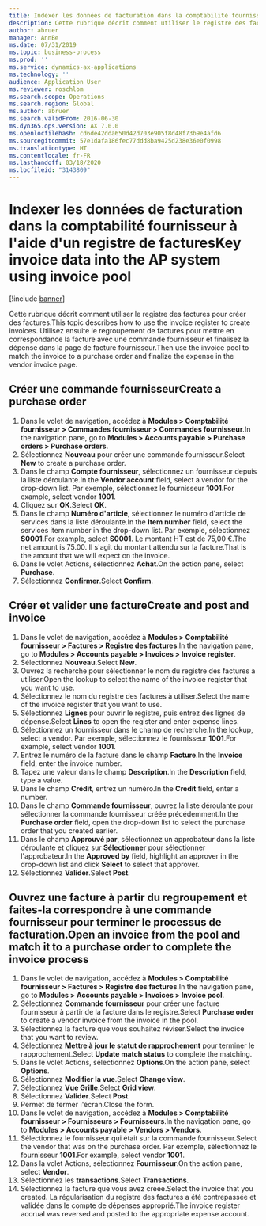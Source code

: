 ```yaml
---
title: Indexer les données de facturation dans la comptabilité fournisseur à l'aide d'un registre de factures
description: Cette rubrique décrit comment utiliser le registre des factures pour créer des factures.
author: abruer
manager: AnnBe
ms.date: 07/31/2019
ms.topic: business-process
ms.prod: ''
ms.service: dynamics-ax-applications
ms.technology: ''
audience: Application User
ms.reviewer: roschlom
ms.search.scope: Operations
ms.search.region: Global
ms.author: abruer
ms.search.validFrom: 2016-06-30
ms.dyn365.ops.version: AX 7.0.0
ms.openlocfilehash: cd6de42dda650d42d703e905f8d48f73b9e4afd6
ms.sourcegitcommit: 57e1dafa186fec77ddd8ba9425d238e36e0f0998
ms.translationtype: HT
ms.contentlocale: fr-FR
ms.lasthandoff: 03/18/2020
ms.locfileid: "3143809"
---
```

# <a name="key-invoice-data-into-the-ap-system-using-invoice-pool"></a><span data-ttu-id="2d12e-103">Indexer les données de facturation dans la comptabilité fournisseur à l'aide d'un registre de factures</span><span class="sxs-lookup"><span data-stu-id="2d12e-103">Key invoice data into the AP system using invoice pool</span></span>

[!include [banner](../../includes/banner.md)]

<span data-ttu-id="2d12e-104">Cette rubrique décrit comment utiliser le registre des factures pour créer des factures.</span><span class="sxs-lookup"><span data-stu-id="2d12e-104">This topic describes how to use the invoice register to create invoices.</span></span> <span data-ttu-id="2d12e-105">Utilisez ensuite le regroupement de factures pour mettre en correspondance la facture avec une commande fournisseur et finalisez la dépense dans la page de facture fournisseur.</span><span class="sxs-lookup"><span data-stu-id="2d12e-105">Then use the invoice pool to match the invoice to a purchase order and finalize the expense in the vendor invoice page.</span></span>


## <a name="create-a-purchase-order"></a><span data-ttu-id="2d12e-106">Créer une commande fournisseur</span><span class="sxs-lookup"><span data-stu-id="2d12e-106">Create a purchase order</span></span>
1. <span data-ttu-id="2d12e-107">Dans le volet de navigation, accédez à **Modules > Comptabilité fournisseur > Commandes fournisseur > Commandes fournisseur**.</span><span class="sxs-lookup"><span data-stu-id="2d12e-107">In the navigation pane, go to **Modules > Accounts payable > Purchase orders > Purchase orders**.</span></span>
2. <span data-ttu-id="2d12e-108">Sélectionnez **Nouveau** pour créer une commande fournisseur.</span><span class="sxs-lookup"><span data-stu-id="2d12e-108">Select **New** to create a purchase order.</span></span>
3. <span data-ttu-id="2d12e-109">Dans le champ **Compte fournisseur**, sélectionnez un fournisseur depuis la liste déroulante.</span><span class="sxs-lookup"><span data-stu-id="2d12e-109">In the **Vendor account** field, select a vendor for the drop-down list.</span></span> <span data-ttu-id="2d12e-110">Par exemple, sélectionnez le fournisseur **1001**.</span><span class="sxs-lookup"><span data-stu-id="2d12e-110">For example, select vendor **1001**.</span></span>
4. <span data-ttu-id="2d12e-111">Cliquez sur **OK**.</span><span class="sxs-lookup"><span data-stu-id="2d12e-111">Select **OK**.</span></span>
5. <span data-ttu-id="2d12e-112">Dans le champ **Numéro d'article**, sélectionnez le numéro d'article de services dans la liste déroulante.</span><span class="sxs-lookup"><span data-stu-id="2d12e-112">In the **Item number** field, select the services item number in the drop-down list.</span></span> <span data-ttu-id="2d12e-113">Par exemple, sélectionnez **S0001**.</span><span class="sxs-lookup"><span data-stu-id="2d12e-113">For example, select **S0001**.</span></span> <span data-ttu-id="2d12e-114">Le montant HT est de 75,00 €.</span><span class="sxs-lookup"><span data-stu-id="2d12e-114">The net amount is 75.00.</span></span>  <span data-ttu-id="2d12e-115">Il s'agit du montant attendu sur la facture.</span><span class="sxs-lookup"><span data-stu-id="2d12e-115">That is the amount that we will expect on the invoice.</span></span>  
6. <span data-ttu-id="2d12e-116">Dans le volet Actions, sélectionnez **Achat**.</span><span class="sxs-lookup"><span data-stu-id="2d12e-116">On the action pane, select **Purchase**.</span></span>
7. <span data-ttu-id="2d12e-117">Sélectionnez **Confirmer**.</span><span class="sxs-lookup"><span data-stu-id="2d12e-117">Select **Confirm**.</span></span>

## <a name="create-and-post-and-invoice"></a><span data-ttu-id="2d12e-118">Créer et valider une facture</span><span class="sxs-lookup"><span data-stu-id="2d12e-118">Create and post and invoice</span></span>
1. <span data-ttu-id="2d12e-119">Dans le volet de navigation, accédez à **Modules > Comptabilité fournisseur > Factures > Registre des factures**.</span><span class="sxs-lookup"><span data-stu-id="2d12e-119">In the navigation pane, go to **Modules > Accounts payable > Invoices > Invoice register**.</span></span>
2. <span data-ttu-id="2d12e-120">Sélectionnez **Nouveau**.</span><span class="sxs-lookup"><span data-stu-id="2d12e-120">Select **New**.</span></span>
3. <span data-ttu-id="2d12e-121">Ouvrez la recherche pour sélectionner le nom du registre des factures à utiliser.</span><span class="sxs-lookup"><span data-stu-id="2d12e-121">Open the lookup to select the name of the invoice register that you want to use.</span></span>
4. <span data-ttu-id="2d12e-122">Sélectionnez le nom du registre des factures à utiliser.</span><span class="sxs-lookup"><span data-stu-id="2d12e-122">Select the name of the invoice register that you want to use.</span></span>
5. <span data-ttu-id="2d12e-123">Sélectionnez **Lignes** pour ouvrir le registre, puis entrez des lignes de dépense.</span><span class="sxs-lookup"><span data-stu-id="2d12e-123">Select **Lines** to open the register and enter expense lines.</span></span>
6. <span data-ttu-id="2d12e-124">Sélectionnez un fournisseur dans le champ de recherche.</span><span class="sxs-lookup"><span data-stu-id="2d12e-124">In the lookup, select a vendor.</span></span> <span data-ttu-id="2d12e-125">Par exemple, sélectionnez le fournisseur **1001**.</span><span class="sxs-lookup"><span data-stu-id="2d12e-125">For example, select vendor **1001**.</span></span>
7. <span data-ttu-id="2d12e-126">Entrez le numéro de la facture dans le champ **Facture**.</span><span class="sxs-lookup"><span data-stu-id="2d12e-126">In the **Invoice** field, enter the invoice number.</span></span>
8. <span data-ttu-id="2d12e-127">Tapez une valeur dans le champ **Description**.</span><span class="sxs-lookup"><span data-stu-id="2d12e-127">In the **Description** field, type a value.</span></span>
9. <span data-ttu-id="2d12e-128">Dans le champ **Crédit**, entrez un numéro.</span><span class="sxs-lookup"><span data-stu-id="2d12e-128">In the **Credit** field, enter a number.</span></span>
10. <span data-ttu-id="2d12e-129">Dans le champ **Commande fournisseur**, ouvrez la liste déroulante pour sélectionner la commande fournisseur créée précédemment.</span><span class="sxs-lookup"><span data-stu-id="2d12e-129">In the **Purchase order** field, open the drop-down list to select the purchase order that you created earlier.</span></span>
11. <span data-ttu-id="2d12e-130">Dans le champ **Approuvé par**, sélectionnez un approbateur dans la liste déroulante et cliquez sur **Sélectionner** pour sélectionner l'approbateur.</span><span class="sxs-lookup"><span data-stu-id="2d12e-130">In the **Approved by** field, highlight an approver in the drop-down list and click **Select** to select that approver.</span></span>
12. <span data-ttu-id="2d12e-131">Sélectionnez **Valider**.</span><span class="sxs-lookup"><span data-stu-id="2d12e-131">Select **Post**.</span></span>

## <a name="open-an-invoice-from-the-pool-and-match-it-to-a-purchase-order-to-complete-the-invoice-process"></a><span data-ttu-id="2d12e-132">Ouvrez une facture à partir du regroupement et faites-la correspondre à une commande fournisseur pour terminer le processus de facturation.</span><span class="sxs-lookup"><span data-stu-id="2d12e-132">Open an invoice from the pool and match it to a purchase order to complete the invoice process</span></span>
1. <span data-ttu-id="2d12e-133">Dans le volet de navigation, accédez à **Modules > Comptabilité fournisseur > Factures > Registre des factures**.</span><span class="sxs-lookup"><span data-stu-id="2d12e-133">In the navigation pane, go to **Modules > Accounts payable > Invoices > Invoice pool**.</span></span>
2. <span data-ttu-id="2d12e-134">Sélectionnez **Commande fournisseur** pour créer une facture fournisseur à partir de la facture dans le registre.</span><span class="sxs-lookup"><span data-stu-id="2d12e-134">Select **Purchase order** to create a vendor invoice from the invoice in the pool.</span></span>
3. <span data-ttu-id="2d12e-135">Sélectionnez la facture que vous souhaitez réviser.</span><span class="sxs-lookup"><span data-stu-id="2d12e-135">Select the invoice that you want to review.</span></span>
4. <span data-ttu-id="2d12e-136">Sélectionnez **Mettre à jour le statut de rapprochement** pour terminer le rapprochement.</span><span class="sxs-lookup"><span data-stu-id="2d12e-136">Select **Update match status** to complete the matching.</span></span>
5. <span data-ttu-id="2d12e-137">Dans le volet Actions, sélectionnez **Options**.</span><span class="sxs-lookup"><span data-stu-id="2d12e-137">On the action pane, select **Options**.</span></span>
6. <span data-ttu-id="2d12e-138">Sélectionnez **Modifier la vue**.</span><span class="sxs-lookup"><span data-stu-id="2d12e-138">Select **Change view**.</span></span>
7. <span data-ttu-id="2d12e-139">Sélectionnez **Vue Grille**.</span><span class="sxs-lookup"><span data-stu-id="2d12e-139">Select **Grid view**.</span></span>
8. <span data-ttu-id="2d12e-140">Sélectionnez **Valider**.</span><span class="sxs-lookup"><span data-stu-id="2d12e-140">Select **Post**.</span></span>
9. <span data-ttu-id="2d12e-141">Permet de fermer l'écran.</span><span class="sxs-lookup"><span data-stu-id="2d12e-141">Close the form.</span></span>
10. <span data-ttu-id="2d12e-142">Dans le volet de navigation, accédez à **Modules > Comptabilité fournisseur > Fournisseurs > Fournisseurs**.</span><span class="sxs-lookup"><span data-stu-id="2d12e-142">In the navigation pane, go to **Modules > Accounts payable > Vendors > Vendors**.</span></span>
11. <span data-ttu-id="2d12e-143">Sélectionnez le fournisseur qui était sur la commande fournisseur.</span><span class="sxs-lookup"><span data-stu-id="2d12e-143">Select the vendor that was on the purchase order.</span></span> <span data-ttu-id="2d12e-144">Par exemple, sélectionnez le fournisseur **1001**.</span><span class="sxs-lookup"><span data-stu-id="2d12e-144">For example, select vendor **1001**.</span></span>
12. <span data-ttu-id="2d12e-145">Dans la volet Actions, sélectionnez **Fournisseur**.</span><span class="sxs-lookup"><span data-stu-id="2d12e-145">On the action pane, select **Vendor**.</span></span>
13. <span data-ttu-id="2d12e-146">Sélectionnez les **transactions**.</span><span class="sxs-lookup"><span data-stu-id="2d12e-146">Select **Transactions**.</span></span>
14. <span data-ttu-id="2d12e-147">Sélectionnez la facture que vous avez créée.</span><span class="sxs-lookup"><span data-stu-id="2d12e-147">Select the invoice that you created.</span></span> <span data-ttu-id="2d12e-148">La régularisation du registre des factures a été contrepassée et validée dans le compte de dépenses approprié.</span><span class="sxs-lookup"><span data-stu-id="2d12e-148">The invoice register accrual was reversed and posted to the appropriate expense account.</span></span>  

